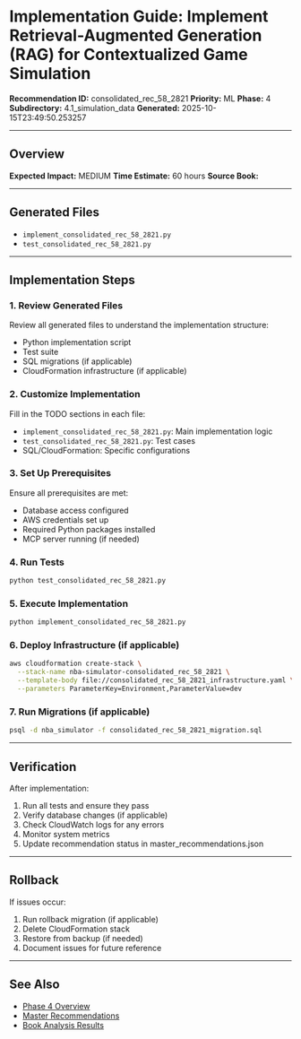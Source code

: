 # Implementation Guide: Implement Retrieval-Augmented Generation (RAG) for Contextualized Game Simulation

**Recommendation ID:** consolidated_rec_58_2821
**Priority:** ML
**Phase:** 4
**Subdirectory:** 4.1_simulation_data
**Generated:** 2025-10-15T23:49:50.253257

---

## Overview



**Expected Impact:** MEDIUM
**Time Estimate:** 60 hours
**Source Book:** 

---

## Generated Files

- `implement_consolidated_rec_58_2821.py`
- `test_consolidated_rec_58_2821.py`

---

## Implementation Steps

### 1. Review Generated Files

Review all generated files to understand the implementation structure:
- Python implementation script
- Test suite
- SQL migrations (if applicable)
- CloudFormation infrastructure (if applicable)

### 2. Customize Implementation

Fill in the TODO sections in each file:
- `implement_consolidated_rec_58_2821.py`: Main implementation logic
- `test_consolidated_rec_58_2821.py`: Test cases
- SQL/CloudFormation: Specific configurations

### 3. Set Up Prerequisites

Ensure all prerequisites are met:
- Database access configured
- AWS credentials set up
- Required Python packages installed
- MCP server running (if needed)

### 4. Run Tests

```bash
python test_consolidated_rec_58_2821.py
```

### 5. Execute Implementation

```bash
python implement_consolidated_rec_58_2821.py
```

### 6. Deploy Infrastructure (if applicable)

```bash
aws cloudformation create-stack \
  --stack-name nba-simulator-consolidated_rec_58_2821 \
  --template-body file://consolidated_rec_58_2821_infrastructure.yaml \
  --parameters ParameterKey=Environment,ParameterValue=dev
```

### 7. Run Migrations (if applicable)

```bash
psql -d nba_simulator -f consolidated_rec_58_2821_migration.sql
```

---

## Verification

After implementation:
1. Run all tests and ensure they pass
2. Verify database changes (if applicable)
3. Check CloudWatch logs for any errors
4. Monitor system metrics
5. Update recommendation status in master_recommendations.json

---

## Rollback

If issues occur:
1. Run rollback migration (if applicable)
2. Delete CloudFormation stack
3. Restore from backup (if needed)
4. Document issues for future reference

---

## See Also

- [Phase 4 Overview](/Users/ryanranft/nba-simulator-aws/docs/phases/phase_4/)
- [Master Recommendations](/Users/ryanranft/nba-mcp-synthesis/analysis_results/master_recommendations.json)
- [Book Analysis Results](/Users/ryanranft/nba-mcp-synthesis/analysis_results/)
